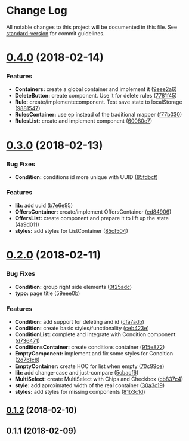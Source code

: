 # Change Log

All notable changes to this project will be documented in this file. See [standard-version](https://github.com/conventional-changelog/standard-version) for commit guidelines.

<a name="0.4.0"></a>
# [0.4.0](https://github.com/taverasmisael/CPACash-campaign-creator/compare/v0.3.0...v0.4.0) (2018-02-14)


### Features

* **Containers:** create a global container and implement it ([9eee2a6](https://github.com/taverasmisael/CPACash-campaign-creator/commit/9eee2a6))
* **DeleteButton:** create component. Use it for delete rules ([7781f45](https://github.com/taverasmisael/CPACash-campaign-creator/commit/7781f45))
* **Rule:** create/implementecomponent. Test save state to localStorage ([9881547](https://github.com/taverasmisael/CPACash-campaign-creator/commit/9881547))
* **RulesContainer:** use ep instead of the traditional mapper ([f77b030](https://github.com/taverasmisael/CPACash-campaign-creator/commit/f77b030))
* **RulesList:** create and implement component ([60080e7](https://github.com/taverasmisael/CPACash-campaign-creator/commit/60080e7))



<a name="0.3.0"></a>
# [0.3.0](https://github.com/taverasmisael/CPACash-campaign-creator/compare/v0.2.0...v0.3.0) (2018-02-13)


### Bug Fixes

* **Condition:** conditions id more unique with UUID ([85fdbcf](https://github.com/taverasmisael/CPACash-campaign-creator/commit/85fdbcf))


### Features

* **lib:** add uuid ([b7e6e95](https://github.com/taverasmisael/CPACash-campaign-creator/commit/b7e6e95))
* **OffersContainer:** create/implement OffersContainer ([ed84906](https://github.com/taverasmisael/CPACash-campaign-creator/commit/ed84906))
* **OffersList:** create component and prepare it to lift up the state ([4a9d011](https://github.com/taverasmisael/CPACash-campaign-creator/commit/4a9d011))
* **styles:** add styles for ListContainer ([85cf504](https://github.com/taverasmisael/CPACash-campaign-creator/commit/85cf504))



<a name="0.2.0"></a>
# [0.2.0](https://github.com/taverasmisael/CPACash-campaign-creator/compare/v0.1.2...v0.2.0) (2018-02-11)


### Bug Fixes

* **Condition:** group right side elements ([0f25adc](https://github.com/taverasmisael/CPACash-campaign-creator/commit/0f25adc))
* **typo:** page title ([59eee0b](https://github.com/taverasmisael/CPACash-campaign-creator/commit/59eee0b))


### Features

* **Condition:** add support for deleting and id ([cfa7adb](https://github.com/taverasmisael/CPACash-campaign-creator/commit/cfa7adb))
* **Condition:** create basic styles/functionality ([ceb423e](https://github.com/taverasmisael/CPACash-campaign-creator/commit/ceb423e))
* **ConditionList:** complete and integrate with Condition component ([d736471](https://github.com/taverasmisael/CPACash-campaign-creator/commit/d736471))
* **ConditionsContainer:** create conditions container ([915e872](https://github.com/taverasmisael/CPACash-campaign-creator/commit/915e872))
* **EmptyComponent:** implement and fix some styles for Condition ([2d7b1c8](https://github.com/taverasmisael/CPACash-campaign-creator/commit/2d7b1c8))
* **EmptyContainer:** create HOC for list when empty ([70c99ce](https://github.com/taverasmisael/CPACash-campaign-creator/commit/70c99ce))
* **lib:** add change-case and just-compare ([5cbacf6](https://github.com/taverasmisael/CPACash-campaign-creator/commit/5cbacf6))
* **MultiSelect:** create MultiSelect with Chips and Checkbox ([cb837c4](https://github.com/taverasmisael/CPACash-campaign-creator/commit/cb837c4))
* **style:** add aproximated width of the real container ([30a3c19](https://github.com/taverasmisael/CPACash-campaign-creator/commit/30a3c19))
* **styles:** add styles for missing components ([81b3c1d](https://github.com/taverasmisael/CPACash-campaign-creator/commit/81b3c1d))



<a name="0.1.2"></a>
## [0.1.2](https://github.com/taverasmisael/CPACash-campaign-creator/compare/v0.1.1...v0.1.2) (2018-02-10)



<a name="0.1.1"></a>
## 0.1.1 (2018-02-09)
